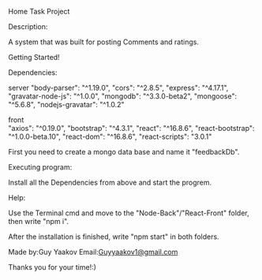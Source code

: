 
Home Task Project

 

Description:

A system that was built for posting Comments and ratings.  

Getting Started!

Dependencies:

  server
    "body-parser": "^1.19.0",
    "cors": "^2.8.5",
    "express": "^4.17.1",
    "gravatar-node-js": "^1.0.0",
    "mongodb": "^3.3.0-beta2",
    "mongoose": "^5.6.8",
    "nodejs-gravatar": "^1.0.2"

  front  
    "axios": "^0.19.0",
    "bootstrap": "^4.3.1",
    "react": "^16.8.6",
    "react-bootstrap": "^1.0.0-beta.10",
    "react-dom": "^16.8.6",
    "react-scripts": "3.0.1"



First you need to create a mongo data base and name it "feedbackDb".

Executing program:

Install all the Dependencies from above and start the progrem.

Help:

Use the Terminal cmd and move to the "Node-Back"/"React-Front" folder, then write "npm i".

After the installation is finished, write "npm start" in both folders.


Made by:Guy Yaakov
Email:Guyyaakov1@gmail.com



Thanks you for your time!:)